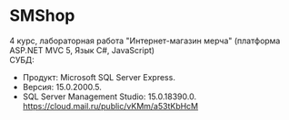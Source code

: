 # SMShop
4 курс, лабораторная работа "Интернет-магазин мерча" (платформа ASP.NET MVC 5, Язык С#, JavaScript)  
СУБД:  
- Продукт: Microsoft SQL Server Express. 
- Версия: 15.0.2000.5. 
- SQL Server Management Studio: 15.0.18390.0.  
https://cloud.mail.ru/public/vKMm/a53tKbHcM
